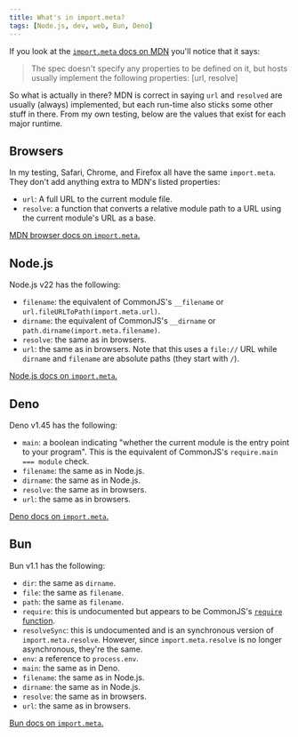 ```yaml
---
title: What's in import.meta?
tags: [Node.js, dev, web, Bun, Deno]
---
```


If you look at the [`import.meta` docs on MDN](https://developer.mozilla.org/en-US/docs/Web/JavaScript/Reference/Operators/import.meta) you'll notice that it says:

> The spec doesn't specify any properties to be defined on it, but hosts usually implement the following properties: [url, resolve]

So what is actually in there? MDN is correct in saying `url` and `resolved` are usually (always) implemented, but each run-time also sticks some other stuff in there. From my own testing, below are the values that exist for each major runtime.

<!-- truncate -->

## Browsers

In my testing, Safari, Chrome, and Firefox all have the same `import.meta`. They don't add anything extra to MDN's listed properties:

-   `url`: A full URL to the current module file.
-   `resolve`: a function that converts a relative module path to a URL using the current module's URL as a base.

[MDN browser docs on `import.meta`.](https://developer.mozilla.org/en-US/docs/Web/JavaScript/Reference/Operators/import.meta#value)

## Node.js

Node.js v22 has the following:

-   `filename`: the equivalent of CommonJS's `__filename` or `url.fileURLToPath(import.meta.url)`.
-   `dirname`: the equivalent of CommonJS's `__dirname` or `path.dirname(import.meta.filename)`.
-   `resolve`: the same as in browsers.
-   `url`: the same as in browsers. Note that this uses a `file://` URL while `dirname` and `filename` are absolute paths (they start with `/`).

[Node.js docs on `import.meta`.](https://nodejs.org/api/esm.html#importmeta)

## Deno

Deno v1.45 has the following:

-   `main`: a boolean indicating "whether the current module is the entry point to your program". This is the equivalent of CommonJS's `require.main === module` check.
-   `filename`: the same as in Node.js.
-   `dirname`: the same as in Node.js.
-   `resolve`: the same as in browsers.
-   `url`: the same as in browsers.

[Deno docs on `import.meta`.](https://docs.deno.com/runtime/manual/runtime/import_meta_api)

## Bun

Bun v1.1 has the following:

-   `dir`: the same as `dirname`.
-   `file`: the same as `filename`.
-   `path`: the same as `filename`.
-   `require`: this is undocumented but appears to be CommonJS's [`require` function](https://nodejs.org/api/modules.html#requireid).
-   `resolveSync`: this is undocumented and is an synchronous version of `import.meta.resolve`. However, since `import.meta.resolve` is no longer asynchronous, they're the same.
-   `env`: a reference to `process.env`.
-   `main`: the same as in Deno.
-   `filename`: the same as in Node.js.
-   `dirname`: the same as in Node.js.
-   `resolve`: the same as in browsers.
-   `url`: the same as in browsers.

[Bun docs on `import.meta`.](https://bun.sh/docs/api/import-meta)
